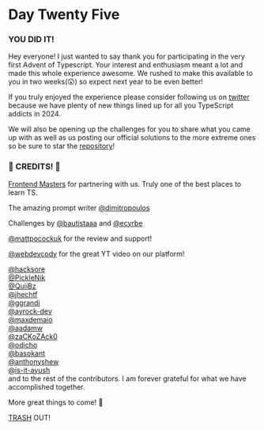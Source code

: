 # Day Twenty Five

### YOU DID IT!

Hey everyone! I just wanted to say thank you for participating in the very first Advent of Typescript. Your interest and enthusiasm meant a lot and made this whole experience awesome. We rushed to make this available to you in two weeks(😲) so expect next year to be even better!

If you truly enjoyed the experience please consider following us on [twitter](https://twitter.com/typeheroapp) because we have plenty of new things lined up for all you TypeScript addicts in 2024. 

We will also be opening up the challenges for you to share what you came up with as well as us posting our official solutions to the more extreme ones so be sure to star the [repository](https://github.com/typehero/typehero)!

### 🥁 CREDITS! 🥁

[Frontend Masters](https://frontendmasters.com/learn/typescript/) for partnering with us. Truly one of the best places to learn TS.

The amazing prompt writer [@dimitropoulos](https://github.com/dimitropoulos) 

Challenges by [@bautistaaa](https://github.com/bautistaaa) and [@ecyrbe](https://github.com/ecyrbe) 

[@mattpocockuk](https://twitter.com/mattpocockuk) for the review and support!

[@webdevcody](https://twitter.com/webdevcody) for the great YT video on our platform!



[@hacksore](https://github.com/hacksore)  
[@PickleNik](https://github.com/PickleNik)  
[@QuiiBz](https://github.com/QuiiBz)  
[@jhechtf](https://github.com/jhechtf)  
[@ggrandi](https://github.com/ggrandi)  
[@ayrock-dev](https://github.com/ayrock-dev)  
[@maxdemaio](https://github.com/maxdemaio)  
[@aadamw](https://github.com/aadamw)  
[@zaCKoZAck0](https://github.com/zaCKoZAck0)  
[@odicho](https://github.com/odicho)  
[@basokant](https://github.com/basokant)  
[@anthonyshew](https://github.com/anthonyshew)  
[@is-it-ayush](https://github.com/is-it-ayush)  
and to the rest of the contributors. I am forever grateful for what we have accomplished together.

More great things to come! 🚀

[TRASH](https://twitter.com/trashh_dev) OUT!


